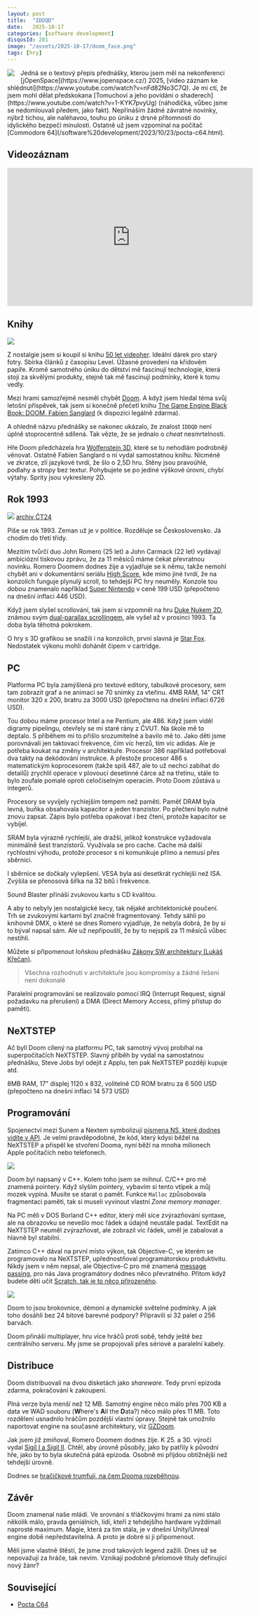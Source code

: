 ```yaml
---
layout: post
title:  "IDDQD"
date:   2025-10-17
categories: [software development]
disqusId: 281
image: "/assets/2025-10-17/doom_face.png"
tags: [hry]
---
```


<div style="float: left; margin: 0 1em 1em 0; text-align: center;"><img src="/assets/2025-10-17/doom_face.png" /></div>
Jedná se o textový přepis přednášky, kterou jsem měl na nekonferenci [jOpenSpace](https://www.jopenspace.cz/) 2025, [video záznam ke shlédnutí](https://www.youtube.com/watch?v=nFd82No3C7Q).
Je mi ctí, že jsem mohl dělat předskokana [Tomuchovi a jeho povídání o shaderech](https://www.youtube.com/watch?v=1-KYK7pvyUg) (náhodička, vůbec jsme se nedomlouvali předem, jako fakt).
Nepřináším žádné závratné novinky, nýbrž tichou, ale naléhavou, touhu po úniku z drsné přítomnosti do idylického bezpečí minulosti.
Ostatně už jsem vzpomínal na počítač [Commodore 64](/software%20development/2023/10/23/pocta-c64.html).


<!--more-->
<div style="clear: both"></div>

## Videozáznam

<iframe class="center" width="560" height="315" src="https://www.youtube.com/embed/nFd82No3C7Q?si=prbEiGjW6W5Tcnlk" title="YouTube video player" frameborder="0" allow="accelerometer; autoplay; clipboard-write; encrypted-media; gyroscope; picture-in-picture; web-share" referrerpolicy="strict-origin-when-cross-origin" allowfullscreen></iframe>


## Knihy

![](/assets/2025-10-17/50_let_videoher.png)

Z nostalgie jsem si koupil si knihu [50 let videoher](https://www.xzone.cz/kniha-level-50-let-videoher).
Ideální dárek pro starý fotry.
Sbírka článků z časopisu Level.
Úžasné provedení na křídovém papíře.
Kromě samotného úniku do dětství mě fascinují technologie, která stojí za skvělými produkty, stejně tak mě fascinují podmínky, které k tomu vedly.

Mezi hrami samozřejmě nesměl chybět [Doom](https://en.wikipedia.org/wiki/Doom_(1993_video_game)).
A když jsem hledal téma svůj letošní příspěvek, tak jsem si konečně přečetl knihu [The Game Engine Black Book: DOOM, Fabien Sanglard](https://fabiensanglard.net/gebbdoom/index.html) (k dispozici legálně zdarma).

A ohledně názvu přednášky se nakonec ukázalo, že znalost `IDDQD` není úplně stoprocentně sdílená.
Tak vězte, že se jednalo o _cheat_ nesmrtelnosti.

Hře Doom předcházela hra [Wolfenstein 3D](https://en.wikipedia.org/wiki/Wolfenstein_3D), které se tu nehodlám podrobněji věnovat.
Ostatně Fabien Sanglard o ní vydal samostatnou knihu.
Nicméně ve zkratce, zlí jazykové tvrdí, že šlo o 2,5D hru.
Stěny jsou pravoúhlé, podlahy a stropy bez textur.
Pohybujete se po jediné výškové úrovni, chybí výtahy.
Sprity jsou vykresleny 2D.


## Rok 1993

![](/assets/2025-10-17/ct_archiv.jpg)
[archiv ČT24](https://www.ceskatelevize.cz/porady/10116288585-archiv-ct24/213411058210041/)

Píše se rok 1993.
Zeman už je v politice.
Rozděluje se Československo.
Já chodím do třetí třídy.

Mezitím tvůrčí duo John Romero (25 let) a John Carmack (22 let) vydávají ambiciózní tiskovou zprávu, že za 11 měsíců máme čekat převratnou novinku.
Romero Doomem dodnes žije a vyjadřuje se k němu, takže nemohl chybět ani v dokumentární seriálu [High Score](https://www.csfd.cz/film/894583-nejvyssi-skore/prehled/), kde mimo jiné tvrdí, že na konzolích funguje plynulý scroll, to tehdejší PC hry neuměly.
Konzole tou dobou znamenalo například [Super Nintendo](https://en.wikipedia.org/wiki/Super_Nintendo_Entertainment_System) v ceně 199 USD (přepočteno na dnešní inflaci 446 USD).

Když jsem slyšel scrollování, tak jsem si vzpomněl na hru [Duke Nukem 2D](https://en.wikipedia.org/wiki/Duke_Nukem_II), známou svým [dual-parallax scrollingem](https://lethalguitar.wordpress.com/2022/07/14/how-duke-nukem-iis-parallax-scrolling-worked/), ale vyšel až v prosinci 1993.
Ta doba byla těhotná pokrokem.

O hry s 3D grafikou se snažili i na konzolích, první slavná je [Star Fox](https://en.wikipedia.org/wiki/Star_Fox_(1993_video_game)).
Nedostatek výkonu mohli dohánět čipem v cartridge.


## PC

Platforma PC byla zamýšlená pro textové editory, tabulkové procesory, sem tam zobrazit graf a ne animaci se 70 snímky za vteřinu.
4MB RAM, 14" CRT monitor 320 x 200, bratru za 3000 USD (přepočteno na dnešní inflaci 6726 USD).

Tou dobou máme procesor Intel a ne Pentium, ale 486.
Když jsem viděl digramy pipelingu, otevřely se mi staré rány z ČVUT.
Na škole mě to deptalo.
S příběhem mi to přišlo srozumitelné a bavilo mě to.
Jako děti jsme porovnávali jen taktovací frekvence, čím víc herzů, tím víc adidas.
Ale je potřeba koukat na změny v architektuře.
Procesor 386 například potřeboval dva takty na dekódování instrukce.
A přestože procesor 486 s matematickým koprocesorem (takže spíš 487, ale to už nechci zabíhat do detailů) zrychlil operace v plovoucí desetinné čárce až na třetinu, stále to bylo zoufale pomalé oproti celočíselným operacím.
Proto Doom zůstává u integerů.

Procesory se vyvíjely rychlejším tempem než paměti.
Paměť DRAM byla levná, buňka obsahovala kapacitor a jeden tranzistor.
Po přečtení bylo nutné znovu zapsat.
Zápis bylo potřeba opakovat i bez čtení, protože kapacitor se vybíjel.

SRAM byla výrazně rychlejší, ale dražší, jelikož konstrukce vyžadovala minimálně šest tranzistorů.
Využívala se pro cache.
Cache má další rychlostní výhodu, protože procesor s ní komunikuje přímo a nemusí přes sběrnici.

I sběrnice se dočkaly vylepšení.
VESA byla asi desetkrát rychlejší než ISA.
Zvýšila se přenosová šířka na 32 bitů i frekvence.

Sound Blaster přináší zvukovou kartu s CD kvalitou.

A aby to nebyly jen nostalgické kecy, tak nějaké architektonické poučení.
Trh se zvukovými kartami byl značně fragmentovaný.
Tehdy sáhli po knihovně DMX, o které se dnes Romero vyjadřuje, že nebyla dobrá, že by si to býval napsal sám.
Ale už nepřipouští, že by to nejspíš za 11 měsíců vůbec nestihli.

Můžete si připomenout loňskou přednášku [Zákony SW architektury (Lukáš Křečan)](https://www.youtube.com/watch?v=k8WL-joze3I).
> Všechna rozhodnutí v architektuře jsou kompromisy a žádné řešení není dokonalé

Paralelní programování se realizovalo pomocí IRQ (Interrupt Request, signál požadavku na přerušení) a DMA (Direct Memory Access, přímý přístup do paměti).


## NeXTSTEP

Ač byll Doom cílený na platformu PC, tak samotný vývoj probíhal na superpočítačích NeXTSTEP.
Slavný příběh by vydal na samostatnou přednášku, Steve Jobs byl odejit z Applu, ten pak NeXTSTEP později kupuje atd.

8MB RAM, 17" displej 1120 x 832, volitelně CD ROM bratru za 6 500 USD (přepočteno na dnešní inflaci 14 573 USD)


## Programování

Spojenectví mezi Sunem a Nextem symbolizují [písmena NS, které dodnes vidíte v API](https://developer.apple.com/documentation/foundation/nsarray).
Je velmi pravděpodobné, že kód, který kdysi běžel na NeXTSTEP a přispěl ke stvoření Dooma, nyní běží na mnoha milionech Apple počítačích nebo telefonech.

![](/assets/2025-10-17/c_meme.jpg)

Doom byl napsaný v C++.
Kolem toho jsem se mihnul.
C/C++ pro mě znamená pointery.
Když slyším pointery, vybavím si tento vtípek a můj mozek vypíná.
Musíte se starat o pamět.
Funkce `Malloc` způsobovala fragmentaci paměti, tak si museli vyvinout vlastní _Zone memory manager_.

Na PC měli v DOS Borland C++ editor, který měl sice zvýrazňování syntaxe, ale na obrazovku se nevešlo moc řádek a údajně neustále padal.
TextEdit na NeXTSTEP neuměl zvýrazňovat, ale zobrazil víc řádek, uměl je zabalovat a hlavně byl stabilní.

Zatímco C++ dával na první místo výkon, tak Objective-C, ve kterém se programovalo na NeXTSTEP, upřednostňoval programátorskou produktivitu.
Nikdy jsem v něm nepsal, ale Objective-C pro mě znamená [message passing](https://en.wikipedia.org/wiki/Message_passing), pro nás Java programátory dodnes něco převratného.
Přitom když budete děti učit [Scratch, tak je to něco přirozeného](https://en.scratch-wiki.info/wiki/Broadcast). 

![](/assets/2025-10-17/doom_screenshot.png)

Doom to jsou brokovnice, démoni a dynamické světelné podmínky.
A jak toho dosáhli bez 24 bitové barevné podpory?
Připravili si 32 palet o 256 barvách.

Doom přináší multiplayer, hru více hráčů proti sobě, tehdy ještě bez centrálního serveru.
My jsme se propojovali přes sériové a paralelní kabely.


## Distribuce

Doom distribuovali na dvou disketách jako _shareware_.
Tedy první epizoda zdarma, pokračování k zakoupení.

Plná verze byla menší než 12 MB.
Samotný engine něco málo přes 700 KB a data ve WAD souboru (**W**here's **A**ll the **D**ata?) něco málo přes 11 MB.
Toto rozdělení usnadnilo hráčům pozdější vlastní úpravy.
Stejně tak umožnilo naportovat engine na současné architektury, viz [GZDoom](https://zdoom.org/downloads).

Jak jsem již zmiňoval, Romero Doomem dodnes žije.
K 25. a 30. výročí vydal [Sigil I a Sigil II](https://romero.com/sigil).
Chtěl, aby úrovně působily, jako by patřily k původní hře, jako by to byla skutečná pátá epizoda.
Osobně mi přijdou obtížnější než tehdejší úrovně.

Dodnes se [hračičkové trumfují, na čem Dooma rozeběhnou](https://canitrundoom.org).


## Závěr

Doom znamenal naše mládí.
Ve srovnání s tříáčkovými hrami za nimi stálo několik málo, pravda geniálních, lidí, kteří z tehdejšího hardware vyždímali naprosté maximum.
Magie, která za tím stála, je v dnešní Unity/Unreal engine době nepředstavitelná.
A proto je dobré si ji připomenout.

Měli jsme vlastně štěstí, že jsme zrod takových legend zažili.
Dnes už se nepovažuji za hráče, tak nevím. 
Vznikají podobně přelomové tituly definující nový žánr?


## Související

- [Pocta C64](/software%20development/2023/10/23/pocta-c64.html)
